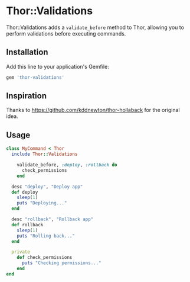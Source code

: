 # Thor::Validations

Thor::Validations adds a `validate_before` method to Thor, allowing you to perform validations before executing commands.

## Installation

Add this line to your application's Gemfile:

```ruby
gem 'thor-validations'
```

## Inspiration

Thanks to https://github.com/kddnewton/thor-hollaback for the original idea.


## Usage

```ruby
class MyCommand < Thor
  include Thor::Validations

    validate_before, :deploy, :rollback do
      check_permissions
    end

  desc "deploy", "Deploy app"
  def deploy
    sleep(1)
    puts "Deploying..."
  end

  desc "rollback", "Rollback app"
  def rollback
    sleep(1)
    puts "Rolling back..."
  end

  private
    def check_permissions
      puts "Checking permissions..."
    end
end
```
